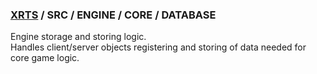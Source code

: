 ### [XRTS](../../../) / SRC / ENGINE / CORE / DATABASE

Engine storage and storing logic. <br/>
Handles client/server objects registering and storing of data needed for core game logic.
